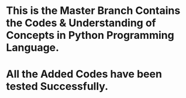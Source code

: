 # This is the Master Branch Contains the Codes & Understanding of Concepts in Python Programming Language.
# All the Added Codes have been tested Successfully.
